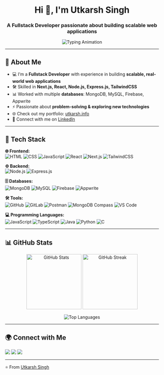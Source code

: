 <!-- Profile Header -->
<h1 align="center">Hi 👋, I'm Utkarsh Singh</h1>
<h3 align="center">A Fullstack Developer passionate about building scalable web applications</h3>

<!-- Typing SVG Animation -->
<p align="center">
  <img src="https://readme-typing-svg.demolab.com?font=Fira+Code&size=22&pause=1000&color=00C0A7&width=500&lines=Fullstack+Web+Developer;MERN+Stack+Enthusiast;Open+Source+Contributor;Tech+Content+Creator" alt="Typing Animation" />
</p>

---

## 🚀 About Me  

- 💻 I’m a **Fullstack Developer** with experience in building **scalable, real-world web applications**  
- 🛠️ Skilled in **Next.js, React, Node.js, Express.js, TailwindCSS**  
- 📊 Worked with multiple **databases**: MongoDB, MySQL, Firebase, Appwrite  
- ⚡ Passionate about **problem-solving & exploring new technologies**  
- 🌐 Check out my portfolio: [utkarsh.info](https://utkarsh.info)  
- 💼 Connect with me on [LinkedIn](https://linkedin.com/in/realutkarshh)  

---

## 🧰 Tech Stack  

**🌐 Frontend:**  
![HTML](https://img.shields.io/badge/HTML5-E34F26?style=flat&logo=html5&logoColor=white) 
![CSS](https://img.shields.io/badge/CSS3-1572B6?style=flat&logo=css3&logoColor=white) 
![JavaScript](https://img.shields.io/badge/JavaScript-F7DF1E?style=flat&logo=javascript&logoColor=black) 
![React](https://img.shields.io/badge/React-20232A?style=flat&logo=react&logoColor=61DAFB) 
![Next.js](https://img.shields.io/badge/Next.js-000000?style=flat&logo=nextdotjs&logoColor=white) 
![TailwindCSS](https://img.shields.io/badge/TailwindCSS-06B6D4?style=flat&logo=tailwindcss&logoColor=white)  

**⚙️ Backend:**  
![Node.js](https://img.shields.io/badge/Node.js-339933?style=flat&logo=node.js&logoColor=white) 
![Express.js](https://img.shields.io/badge/Express.js-000000?style=flat&logo=express&logoColor=white)  

**🗄️ Databases:**  
![MongoDB](https://img.shields.io/badge/MongoDB-4EA94B?style=flat&logo=mongodb&logoColor=white) 
![MySQL](https://img.shields.io/badge/MySQL-4479A1?style=flat&logo=mysql&logoColor=white) 
![Firebase](https://img.shields.io/badge/Firebase-FFCA28?style=flat&logo=firebase&logoColor=black) 
![Appwrite](https://img.shields.io/badge/Appwrite-F02E65?style=flat&logo=appwrite&logoColor=white)  

**🛠️ Tools:**  
![GitHub](https://img.shields.io/badge/GitHub-181717?style=flat&logo=github&logoColor=white) 
![GitLab](https://img.shields.io/badge/GitLab-FC6D26?style=flat&logo=gitlab&logoColor=white) 
![Postman](https://img.shields.io/badge/Postman-FF6C37?style=flat&logo=postman&logoColor=white) 
![MongoDB Compass](https://img.shields.io/badge/MongoDB%20Compass-47A248?style=flat&logo=mongodb&logoColor=white) 
![VS Code](https://img.shields.io/badge/VS%20Code-0078d7?style=flat&logo=visualstudiocode&logoColor=white)  

**💻 Programming Languages:**  
![JavaScript](https://img.shields.io/badge/JavaScript-F7DF1E?style=flat&logo=javascript&logoColor=black) 
![TypeScript](https://img.shields.io/badge/TypeScript-007ACC?style=flat&logo=typescript&logoColor=white) 
![Java](https://img.shields.io/badge/Java-007396?style=flat&logo=java&logoColor=white) 
![Python](https://img.shields.io/badge/Python-3776AB?style=flat&logo=python&logoColor=white) 
![C](https://img.shields.io/badge/C-00599C?style=flat&logo=c&logoColor=white)  

---

## 📊 GitHub Stats  

<p align="center">
  <img src="https://github-readme-stats.vercel.app/api?username=realutkarshh&show_icons=true&theme=tokyonight" alt="GitHub Stats" height="180px"/>
  <img src="https://github-readme-streak-stats.herokuapp.com/?user=realutkarshh&theme=tokyonight" alt="GitHub Streak" height="180px"/>
</p>  

<p align="center">
  <img src="https://github-readme-stats.vercel.app/api/top-langs/?username=realutkarshh&layout=compact&theme=tokyonight" alt="Top Languages" />
</p>  

---

## 🌍 Connect with Me  

<p align="left">
<a href="https://linkedin.com/in/realutkarshh" target="_blank"><img src="https://img.shields.io/badge/LinkedIn-0A66C2?style=for-the-badge&logo=linkedin&logoColor=white"/></a>
<a href="https://utkarsh.info" target="_blank"><img src="https://img.shields.io/badge/Portfolio-FF7139?style=for-the-badge&logo=Firefox&logoColor=white"/></a>
<a href="https://github.com/realutkarshh" target="_blank"><img src="https://img.shields.io/badge/GitHub-000000?style=for-the-badge&logo=github&logoColor=white"/></a>
</p>  

---

⭐️ From [Utkarsh Singh](https://github.com/realutkarshh)  
